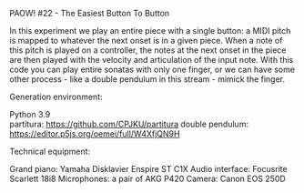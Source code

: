 PAOW! #22 - The Easiest Button To Button

In this experiment we play an entire piece with a single button: a MIDI pitch is mapped to whatever the next onset is in a given piece. When a note of this pitch is played on a controller, the notes at the next onset in the piece are then played with the velocity and articulation of the input note. With this code you can play entire sonatas with only one finger, or we can have some other process - like a double pendulum in this stream - mimick the finger.

Generation environment:

Python 3.9  
partitura: https://github.com/CPJKU/partitura
double pendulum: https://editor.p5js.org/oemei/full/W4XfjQN9H

Technical equipment:

Grand piano: Yamaha Disklavier Enspire ST C1X
Audio interface: Focusrite Scarlett 18i8
Microphones: a pair of AKG P420
Camera: Canon EOS 250D
